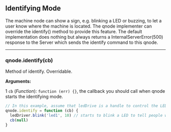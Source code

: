 ## Identifying Mode

The machine node can show a sign, e.g. blinking a LED or buzzing, to let a user know where the machine is located. The qnode implementer can override the identify() method to provide this feature. The default implementation does nothing but always returns a InternalServerError(500) response to the Server which sends the identify command to this qnode.

***********************************************

### qnode.identify(cb)
Method of identify. Overridable.

**Arguments:**

1 `cb` (_Function_): `function (err) {}`, the callback you should call when qnode starts the identifying mode.

```js
// In this example, assume that ledDrive is a handle to control the LED.
qnode.identify = function (cb) {
  ledDriver.blink('led1', 10) // starts to blink a LED to tell people where it is
  cb(null)
}
```
